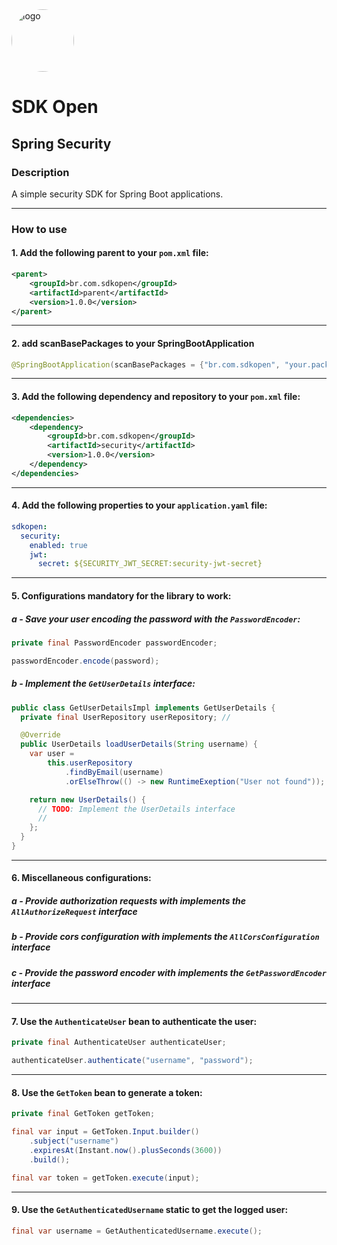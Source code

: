 <img src="https://github.com/user-attachments/assets/801ecb0c-455c-41a8-bb52-15d4318f2e78" alt="logo" width="100" style="border-radius: 50%;" />

# SDK Open
## Spring Security

### Description
A simple security SDK for Spring Boot applications.

___

### How to use
#### 1. Add the following parent to your `pom.xml` file:

```xml
<parent>
    <groupId>br.com.sdkopen</groupId>
    <artifactId>parent</artifactId>
    <version>1.0.0</version>
</parent>
```
___

#### 2. add scanBasePackages to your SpringBootApplication
```java
@SpringBootApplication(scanBasePackages = {"br.com.sdkopen", "your.package.name.here"})
```
___

#### 3. Add the following dependency and repository to your `pom.xml` file:

```xml
<dependencies>
    <dependency>
        <groupId>br.com.sdkopen</groupId>
        <artifactId>security</artifactId>
        <version>1.0.0</version>
    </dependency>
</dependencies>
```
___

#### 4. Add the following properties to your `application.yaml` file:

```yaml
sdkopen:
  security:
    enabled: true
    jwt:
      secret: ${SECURITY_JWT_SECRET:security-jwt-secret}
```
___

#### 5. Configurations mandatory for the library to work:

##### a - Save your user encoding the password with the `PasswordEncoder`:

```java
private final PasswordEncoder passwordEncoder;

passwordEncoder.encode(password);
```

##### b - Implement the `GetUserDetails` interface:
```java
public class GetUserDetailsImpl implements GetUserDetails {
  private final UserRepository userRepository; // 

  @Override
  public UserDetails loadUserDetails(String username) {
    var user =
        this.userRepository
            .findByEmail(username)
            .orElseThrow(() -> new RuntimeExeption("User not found"));

    return new UserDetails() {
      // TODO: Implement the UserDetails interface
      // 
    };
  }
}
```

___

#### 6. Miscellaneous configurations:

##### a - Provide authorization requests with implements the `AllAuthorizeRequest` interface
##### b - Provide cors configuration with implements the `AllCorsConfiguration` interface
##### c - Provide the password encoder with implements the `GetPasswordEncoder` interface

___

#### 7. Use the `AuthenticateUser` bean to authenticate the user:

```java
private final AuthenticateUser authenticateUser;

authenticateUser.authenticate("username", "password");
```
___

#### 8. Use the `GetToken` bean to generate a token:

```java
private final GetToken getToken;

final var input = GetToken.Input.builder()
    .subject("username")
    .expiresAt(Instant.now().plusSeconds(3600))
    .build();

final var token = getToken.execute(input);
```
___

#### 9. Use the `GetAuthenticatedUsername` static to get the logged user:

```java
final var username = GetAuthenticatedUsername.execute();
```
